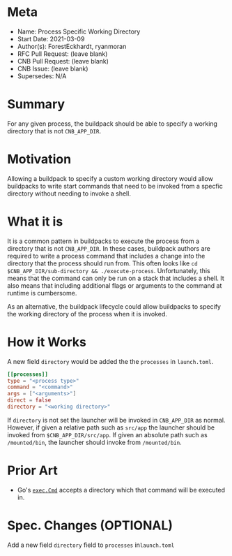 # Meta
[meta]: #meta
- Name: Process Specific Working Directory
- Start Date: 2021-03-09
- Author(s): ForestEckhardt, ryanmoran
- RFC Pull Request: (leave blank)
- CNB Pull Request: (leave blank)
- CNB Issue: (leave blank)
- Supersedes: N/A

# Summary
[summary]: #summary

For any given process, the buildpack should be able to specify a working
directory that is not `CNB_APP_DIR`.

# Motivation
[motivation]: #motivation

Allowing a buildpack to specify a custom working directory would allow
buildpacks to write start commands that need to be invoked from a specfic
directory without needing to invoke a shell.

# What it is
[what-it-is]: #what-it-is

It is a common pattern in buildpacks to execute the process from a directory
that is not `CNB_APP_DIR`. In these cases, buildpack authors are required to
write a process command that includes a change into the directory that the
process should run from. This often looks like `cd $CNB_APP_DIR/sub-directory &&
./execute-process`. Unfortunately, this means that the command can only be run
on a stack that includes a shell. It also means that including additional flags
or arguments to the command at runtime is cumbersome.

As an alternative, the buildpack lifecycle could allow buildpacks to specify
the working directory of the process when it is invoked.

# How it Works
[how-it-works]: #how-it-works

A new field `directory` would be added the the `processes` in `launch.toml`.
```toml
[[processes]]
type = "<process type>"
command = "<command>"
args = ["<arguments>"]
direct = false
directory = "<working directory>"
```

If `directory` is not set the launcher will be invoked in `CNB_APP_DIR` as
normal. However, if given a relative path such as `src/app` the launcher should
be invoked from `$CNB_APP_DIR/src/app`. If given an absolute path such as
`/mounted/bin`, the launcher should invoke from `/mounted/bin`.

# Prior Art
[prior-art]: #prior-art

- Go's [`exec.Cmd`](https://golang.org/pkg/os/exec/#Cmd) accepts a directory
  which that command will be executed in.

# Spec. Changes (OPTIONAL)
[spec-changes]: #spec-changes

Add a new field `directory` field to `processes` in`launch.toml`
